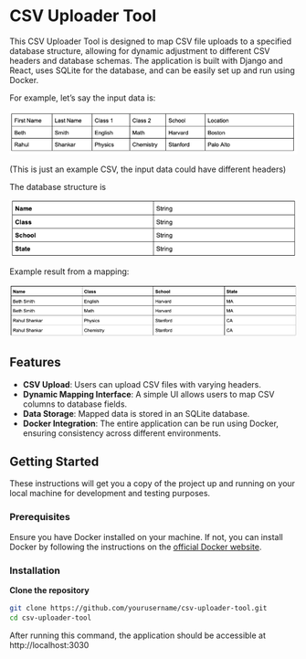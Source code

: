 # CSV Uploader Tool

This CSV Uploader Tool is designed to map CSV file uploads to a specified database structure, allowing for dynamic adjustment to different CSV headers and database schemas. The application is built with Django and React, uses SQLite for the database, and can be easily set up and run using Docker.

For example, let’s say the input data is:

![alt text](./description/image.png)

(This is just an example CSV, the input data could have different headers)

The database structure is

![alt text](./description/image-1.png)

Example result from a mapping:

![alt text](./description/image-2.png)

## Features

- **CSV Upload**: Users can upload CSV files with varying headers.
- **Dynamic Mapping Interface**: A simple UI allows users to map CSV columns to database fields.
- **Data Storage**: Mapped data is stored in an SQLite database.
- **Docker Integration**: The entire application can be run using Docker, ensuring consistency across different environments.

## Getting Started

These instructions will get you a copy of the project up and running on your local machine for development and testing purposes.

### Prerequisites

Ensure you have Docker installed on your machine. If not, you can install Docker by following the instructions on the [official Docker website](https://docs.docker.com/get-docker/).

### Installation

**Clone the repository**

```bash
git clone https://github.com/yourusername/csv-uploader-tool.git
cd csv-uploader-tool
```

After running this command, the application should be accessible at http://localhost:3030
